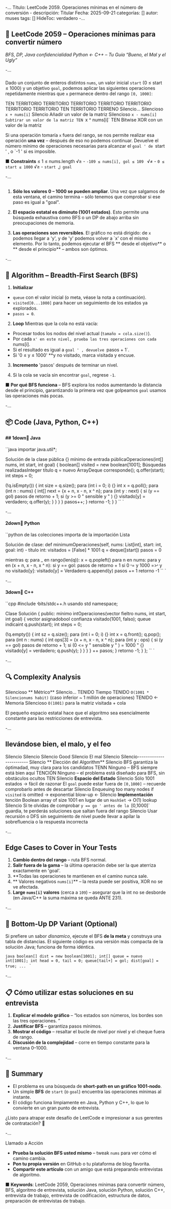 -...
Título: LeetCode 2059. Operaciones mínimas en el número de conversión -
descripción: Titular
Fecha: 2025-09-21
categorías: []
autor: muses
tags: []
HideToc: verdadero
-...
## 🚀 LeetCode 2059 – Operaciones mínimas para convertir número
*BFS, DP, Java confidencialidad Python ← C++ – Tu Guía “Bueno, el Mal y el Ugly”*

-...

### ##
Dado un conjunto de enteros distintos `nums`, un valor inicial `start` (0 ≤ start ≤ 1000) y un objetivo `goal`, podemos aplicar las siguientes operaciones repetidamente mientras que `x` permanece dentro del rango `[0, 1000]`:

TEN TERRITORIO TERRITORIO TERRITORIO TERRITORIO TERRITORIO TERRITORIO TERRITORIO TEN TERRITORIO TERRENO
Silencio...
Silencioso `x + nums[i]` Silencio Añadir un valor de la matriz
Silencioso `x - nums[i] Subtirar un valor de la matriz
TEN `x ^ nums[i]` TEN Bitwise XOR con un valor de la matriz

Si una operación tomaría `x` fuera del rango, se nos permite realizar esa operación **una vez** – después de eso no podemos continuar.
Devuelve el número mínimo de operaciones necesarias para alcanzar el `goal ' de `start ' , o `-1 ' si es imposible.

■ **Constraints**
≤ 1 ≤ nums.length
√≥ - `-109 ≤ nums[i], gol ≤ 109 `
√≠ - `0 ≤ start ≤ 1000`
√≥ - `start ل goal `

-...

##

1. **Sólo los valores 0 – 1000 se pueden ampliar**.
Una vez que salgamos de esta ventana, el camino termina – sólo tenemos que comprobar si ese paso es igual a "goal".

2. **El espacio estatal es diminuto (1001 estados)**.
Esto permite una búsqueda exhaustiva como BFS o un DP de abajo arriba sin preocupaciones de memoria.

3. **Las operaciones son reversibles**.
El gráfico no está dirigido: de `x` podemos llegar a 'y', y de 'y' podemos volver a `x' con el mismo elemento.
Por lo tanto, podemos ejecutar el BFS ** desde el objetivo** o ** desde el principio** – ambos son óptimos.

-...

## 🧠 Algorithm – Breadth‐First Search (BFS)

1. **Initializar**
- `queue` con el valor inicial (o meta, véase la nota a continuación).
- `visited[0...1000]` para hacer un seguimiento de los estados ya explorados.
- `pasos = 0`.

2. **Loop**
Mientras que la cola no está vacía:
- Procesar todos los nodos del nivel actual (`tamaño = cola.size()`).
- Por cada `x' en este nivel, prueba las tres operaciones con cada `nums[i].
- Si el resultado es igual a `goal ' , devuelve `pasos + 1`.
- Si '0 ≤ y ≤ 1000' **y no visitado, marca visitada y encuue.

3. **Incremento** 'pasos' después de terminar un nivel.

4. Si la cola se vacía sin encontrar `goal`, regrese `-1`.

■ **Por qué BFS funciona** – BFS explora los nodos aumentando la distancia desde el principio, garantizando la primera vez que golpeamos `goal` usamos las operaciones más pocas.

-...

## 📦 Code (Java, Python, C++)

#### ## 1down⃣ Java

``java
importar java.util*;

Solución de la clase pública {}
mínimo de entrada públicaOperaciones(int[] nums, int start, int goal) {
boolean[] visited = new boolean[1001];
Búsquedas realizadasInteger título q = nuevo ArrayDeque corresponde();
q.offer(start);
int steps = 0;

(!q.isEmpty()) {
int size = q.size();
para (int i = 0; i) {}
int x = q.poll();
para (int n : nums) {
int[] next = {x + n, x - n, x ^ n};
para (int y : next) {
si (y == gol) pasos de retorno + 1;
si (y >= 0 " sensible y " ) {}
visitado[y] = verdadero;
q.offer(y);
}
}
}
}
pasos++;
}
retorno -1;
}
}
`` `

-...

#### 2down⃣ Python

``python
de las colecciones importa
de la importación Lista

Solución de clase:
def minimumOperaciones(self, nums: List[int], start: int, goal: int) - título int:
visitados = [False] * 1001
q = deque([start])
pasos = 0

mientras q:
para _ en rango(len(q)):
x = q.popleft()
para n en nums:
para y en (x + n, x - n, x ^ n):
si y == gol:
pasos de retorno + 1
si 0 י= y י<= 1000 y no visitado[y]:
visitado[y] = Verdadero
q.append(y)
pasos += 1
retorno -1
`` `

-...

#### 3down⃣ C++

``cpp
#include יbits/stdc++.h
usando std namespace;

Clase Solución {
public:
mínimo intOperaciones(vector fieltro nums, int start, int goal) {
vector asignadobool confianza visitado(1001, falso);
queue indicaint
q.push(start);
int steps = 0;

(!q.empty()) {
int sz = q.size();
para (int i = 0; i) {}
int x = q.front(); q.pop();
para (int n : nums) {
int ops[3] = {x + n, x - n, x ^ n};
para (int y : ops) {
si (y == gol) pasos de retorno + 1;
si (0 <= y " sensible y " ) = 1000 " {}
visitado[y] = verdadero;
q.push(y);
}
}
}
}
++ pasos;
}
retorno -1;
}
};
`` `

-...

## 🔍 Complexity Analysis

Silencioso ** Métrico**
Silencio...
TENIDO Tiempo TENIDO `O(1001 * Silencionums habit)` (caso inferior ~ 1 millón de operaciones) TENIDO
← Memoria Silencioso `O(1001)` para la matriz visitada + cola

El pequeño espacio estatal hace que el algoritmo sea esencialmente constante para las restricciones de entrevista.

-...

## llevándose bien, el malo, y el feo

Silencio Silencio Silencio Good Silencio El mal Silencio
Silencio------------------------
Silencio ** Elección del Algorithm** Silencio BFS garantiza la óptimadad, muy clara para los candidatos TENN Ninguno – BFS siempre está bien aquí TENCIÓN Ninguno – el problema está diseñado para BFS, sin obstáculos ocultos TEN
Silencio **Espacio del Estado** Silencio Sólo 1001 estados → fácil de razonar El `goal` puede estar fuera de `[0,1000]` – recuerde comprobarlo antes de descartar Silencio Enqueuing too many nodes if `visited` is omitted → exponential blow-up ←
Silencio **Implementación** tención Boolean array of size 1001 en lugar de un `HashSet` → O(1) lookup Silencio Si te olvidas de comprobar `y == go ' antes de la `[0,1000]` guardia, te perderás soluciones que saltan fuera del rango Silencio Usar recursión o DFS sin seguimiento de nivel puede llevar a apilar la sobrefluencia o la respuesta incorrecta

-...

## Edge Cases to Cover in Your Tests

1. **Cambio dentro del rango** – ruta BFS normal.
2. **Salir fuera de la gama** – la última operación debe ser la que aterriza exactamente en 'goal'.
3. **Todas las operaciones te mantienen en el camino nunca sale.
4. ** Valores negativos `nums[i]`** – la resta puede ser positiva, XOR no se ve afectada.
5. **Large `nums[i]` valores** (cerca a `109`) – asegurar que la int no se desborde (en Java/C++ la suma máxima se queda ANTE 231).

-...

## 🔁 Bottom‐Up DP Variant (Optional)

Si prefiere un sabor *disnamico*, ejecute el BFS **de la meta** y construya una tabla de distancias. El siguiente código es una versión más compacta de la solución Java; funciona de forma idéntica.

``java
boolean[] dist = new boolean[1001];
int[] queue = nuevo int[1001];
int head = 0, tail = 0;
queue[tail+] = gol;
dist[goal] = true;
...
`` `

-...

## 📋 Cómo utilizar estas soluciones en su entrevista

1. **Explicar el modelo gráfico** – “los estados son números, los bordes son las tres operaciones. ”
2. **Justificar BFS** – garantiza pasos mínimos.
3. **Mostrar el código** – resaltar el bucle de nivel por nivel y el cheque fuera de rango.
4. **Discusión de la complejidad** – corre en tiempo constante para la ventana 0–1000.

-...

## 🎯 Summary

- El problema es una búsqueda de **short‐path en un gráfico 1001‐nodo**.
- Un simple **BFS** de `start` (o `goal`) encuentra las operaciones mínimas al instante.
- El código funciona limpiamente en Java, Python y C++, lo que lo convierte en un gran punto de entrevista.

¿Listo para atrapar este desafío de LeetCode e impresionar a sus gerentes de contratación? 🚀

-...

Llamado a Acción

- **Prueba la solución BFS usted mismo** – tweak `nums` para ver cómo el camino cambia.
- **Pon tu propia versión** en GitHub o tu plataforma de blog favorita.
- **Compartir este artículo** con un amigo que está preparando entrevistas de algoritmo.

■ **Keywords**: LeetCode 2059, Operaciones mínimas para convertir número, BFS, algoritmo de entrevista, solución Java, solución Python, solución C++, entrevista de trabajo, entrevista de codificación, estructura de datos, preparación de entrevistas de trabajo.